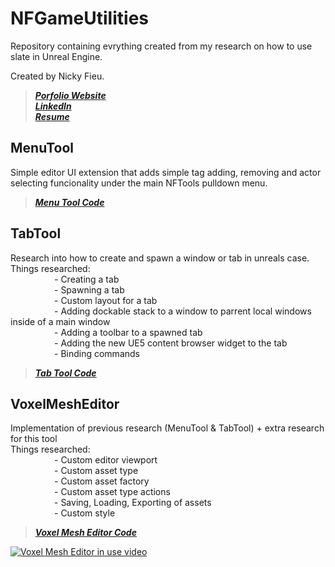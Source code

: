 ﻿# NFGameUtilities
  Repository containing evrything created from my research on how to use slate in Unreal Engine.

  Created by Nicky Fieu.<br/>
  > ***[Porfolio Website](https://nickyfieu.myportfolio.com/work)***<br/>
  > ***[LinkedIn](https://www.linkedin.com/in/nicky-f-986552195/)***<br/>
  > ***[Resume](https://nickyfieu.myportfolio.com/resume)***<br/>
## MenuTool
  Simple editor UI extension that adds simple tag adding, removing and actor selecting funcionality under the main NFTools pulldown menu.<br/>
  > ***[Menu Tool Code](https://github.com/nickyfieu/VoxelMeshEditor/tree/Dev/Source/NFToolEditorExtensionEditor/Private/MenuTool)***<br/>
## TabTool
  Research into how to create and spawn a window or tab in unreals case.<br/>
  Things researched:<br/>
     - Creating a tab<br/>
     - Spawning a tab<br/>
     - Custom layout for a tab<br/>
     - Adding dockable stack to a window to parrent local windows inside of a main window<br/>
     - Adding a toolbar to a spawned tab<br/>
     - Adding the new UE5 content browser widget to the tab<br/>
     - Binding commands<br/>
  > ***[Tab Tool Code](https://github.com/nickyfieu/VoxelMeshEditor/tree/Dev/Source/NFToolEditorExtensionEditor/Private/TabTool)***<br/>
## VoxelMeshEditor
  Implementation of previous research (MenuTool & TabTool) + extra research for this tool<br/>
  Things researched:<br/>
     - Custom editor viewport<br/>
     - Custom asset type<br/>
     - Custom asset factory<br/>
     - Custom asset type actions<br/>
     - Saving, Loading, Exporting  of assets<br/>
     - Custom style<br/>
  > ***[Voxel Mesh Editor Code](https://github.com/nickyfieu/VoxelMeshEditor/tree/Dev/Source/NFToolEditorExtensionEditor/Private/VoxelMeshEditor)***<br/>

  [![Voxel Mesh Editor in use video](https://img.youtube.com/vi/KyUUaT8eIU0/maxresdefault.jpg)](https://youtu.be/KyUUaT8eIU0)
